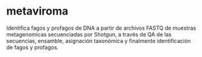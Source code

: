 # metaviroma
Identifica fagos y profagos de DNA a partir de archivos FASTQ de muestras metagenomicas secuenciadas por Shotgun, a través de QA de las secuencias, ensamble, asignación taxonómica y finalmente identificación de fagos y profagos.
